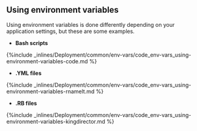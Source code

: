 <!--  usedin: [ _legacy_docker/deployment/env-vars.md, _maestro/Deployment/env-vars.md, _node/deployment/env-vars.md, _rails/deployment/env-vars.md, _skycap/deployment/env-vars.md] -->


## Using environment variables

Using environment variables is done differently depending on your application settings, but these are some examples.

- **Bash scripts**



{%include _inlines/Deployment/common/env-vars/code_env-vars_using-environment-variables-code.md %}




- **.YML files**  



{%include _inlines/Deployment/common/env-vars/code_env-vars_using-environment-variables-rnamelt.md %}




- **.RB files**  



{%include _inlines/Deployment/common/env-vars/code_env-vars_using-environment-variables-kingdirector.md %}





